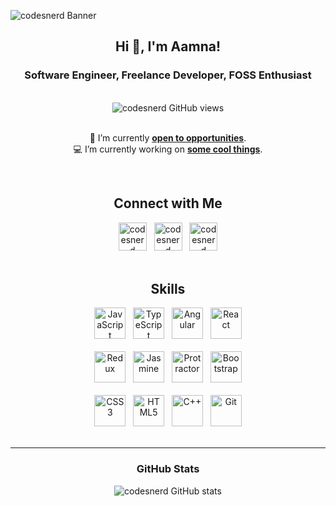 <!-- Banner -->

![codesnerd Banner](https://github.com/codesnerd/codesnerd/assets/70039999/80807c22-1262-4188-8fd4-f049d2969cb3.gif)

<!-- Introduction -->
<section align="center">
  <h1>Hi 👋, I'm Aamna!</h1>
  <h3>Software Engineer, Freelance Developer, FOSS Enthusiast</h3>
</section>
<br />

<!-- Profile Views -->
<div align="center">
  <img src="https://komarev.com/ghpvc/?username=codesnerd&label=Profile%20views&color=2a5fd7&style=flat" alt="codesnerd GitHub views"/>
</div>
<br />

<!-- Now -->
<section align="center">
  <p>
    🔭 I’m currently <b><a href="https://codesnerd.com/now#open-to">open to opportunities</a></b>.
    <br />
    💻 I’m currently working on <b><a href="https://codesnerd.com/now#working-on">some cool things</a></b>.
  <p>
</section>
<br />

<!-- Connect With Me -->
<section align="center">
  <h2>Connect with Me</h2>
  <div>
    <a href="https://codesnerd.com/"><img src="https://github.com/codesnerd/codesnerd/assets/70039999/c486b75c-fb28-4017-bc88-b273ec7c15dd.png" width="45" height="45" alt="codesnerd website" /></a>
    &nbsp;&nbsp;<a href="https://www.linkedin.com/in/codesnerd/"><img src="https://github.com/codesnerd/codesnerd/assets/70039999/49ae4d43-761e-4282-89cc-2557e60bffd1.png" width="45" height="45" alt="codesnerd LinkedIn" /></a>
    &nbsp;&nbsp;<a href="mailto:contact@codesnerd.com"><img src="https://github.com/codesnerd/codesnerd/assets/70039999/1e562f77-ab3a-41c6-91b3-54fdbaff44dd.png" width="45" height="45" alt="codesnerd email" /></a>
  </div>
</section>
<br />

<!-- Skills -->
<section align="center">
  <h2>Skills</h2>
  <div>
    <img src="https://github.com/codesnerd/codesnerd/assets/70039999/0f05be00-7e37-43b8-a7e9-d6068ec49391.png" width="50" height="50" alt="JavaScript" />
    &nbsp;&nbsp;<img src="https://github.com/codesnerd/codesnerd/assets/70039999/7b222f1c-9429-438d-a050-395123305e69.png" width="50" height="50" alt="TypeScript" />
    &nbsp;&nbsp;<img src="https://github.com/codesnerd/codesnerd/assets/70039999/90f6e358-741b-46a5-a579-982cc41ac9ad.png" width="50" height="50" alt="Angular" />
    &nbsp;&nbsp;<img src="https://github.com/codesnerd/codesnerd/assets/70039999/fb5dadc6-c456-480d-8493-203c5a55815c.png" width="50" height="50" alt="React" />
  </div>
  <br />
  <div>
    <img src="https://github.com/codesnerd/codesnerd/assets/70039999/aad76582-53e5-457e-b50f-b726e1aad3aa.png" width="50" height="50" alt="Redux" />
    &nbsp;&nbsp;<img src="https://github.com/codesnerd/codesnerd/assets/70039999/2ab3c41d-ac4f-4662-ac11-e152030af3de.png" width="50" height="50" alt="Jasmine" />
    &nbsp;&nbsp;<img src="https://github.com/codesnerd/codesnerd/assets/70039999/2acc5ba2-777f-4a75-8d9f-ef1b845ba22a.png" width="50" height="50" alt="Protractor" />
    &nbsp;&nbsp;<img src="https://github.com/codesnerd/codesnerd/assets/70039999/0d7550f0-8dc3-49dd-8efa-bbbbcbc8372e.png" width="50" height="50" alt="Bootstrap" />
  </div>
  <br />
  <div>
    <img src="https://github.com/codesnerd/codesnerd/assets/70039999/fdee6129-aaac-4590-a7be-6af8e3030e2e.png" width="50" height="50" alt="CSS3" />
    &nbsp;&nbsp;<img src="https://github.com/codesnerd/codesnerd/assets/70039999/b9f11d0b-c51b-41ef-bb33-1fb126086fab.png" width="50" height="50" alt="HTML5" />
    &nbsp;&nbsp;<img src="https://github.com/codesnerd/codesnerd/assets/70039999/a643cdd2-99b1-4405-b482-169d487a4d27.png" width="50" height="50" alt="C++" />
    &nbsp;&nbsp;<img src="https://github.com/codesnerd/codesnerd/assets/70039999/90a9ad16-c4a0-4e77-8231-84374f41d54a.png" width="50" height="50" alt="Git" />
  </div>
</section>
<br />
<hr />

<!-- GitHub Stats -->
<section align="center">
  <h3>GitHub Stats</h3>
  <img src="https://github-readme-stats.vercel.app/api?username=codesnerd&theme=github_dark&count_private=true&include_all_commits=true" alt="codesnerd GitHub stats" />
</section>
